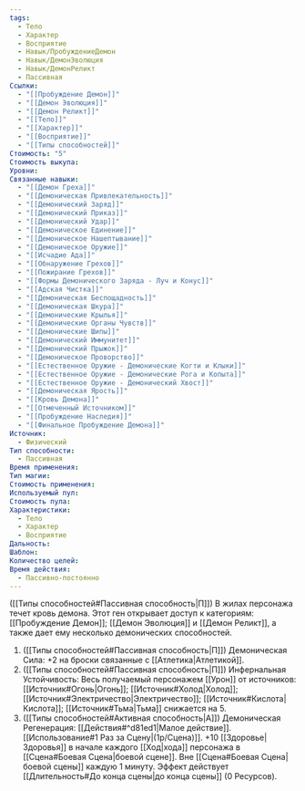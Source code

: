 ```yaml
---
tags:
  - Тело
  - Характер
  - Восприятие
  - Навык/ПробуждениеДемон
  - Навык/ДемонЭволюция
  - Навык/ДемонРеликт
  - Пассивная
Ссылки:
  - "[[Пробуждение Демон]]"
  - "[[Демон Эволюция]]"
  - "[[Демон Реликт]]"
  - "[[Тело]]"
  - "[[Характер]]"
  - "[[Восприятие]]"
  - "[[Типы способностей]]"
Стоимость: "5"
Стоимость выкупа: 
Уровни: 
Связанные навыки:
  - "[[Демон Греха]]"
  - "[[Демоническая Привлекательность]]"
  - "[[Демонический Заряд]]"
  - "[[Демонический Приказ]]"
  - "[[Демонический Удар]]"
  - "[[Демоническое Единение]]"
  - "[[Демоническое Нашептывание]]"
  - "[[Демоническое Оружие]]"
  - "[[Исчадие Ада]]"
  - "[[Обнаружение Грехов]]"
  - "[[Пожирание Грехов]]"
  - "[[Формы Демонического Заряда - Луч и Конус]]"
  - "[[Адская Чистка]]"
  - "[[Демоническая Беспощадность]]"
  - "[[Демоническая Шкура]]"
  - "[[Демонические Крылья]]"
  - "[[Демонические Органы Чувств]]"
  - "[[Демонические Шипы]]"
  - "[[Демонический Иммунитет]]"
  - "[[Демонический Прыжок]]"
  - "[[Демоническое Проворство]]"
  - "[[Естественное Оружие - Демонические Когти и Клыки]]"
  - "[[Естественное Оружие - Демонические Рога и Копыта]]"
  - "[[Естественное Оружие - Демонический Хвост]]"
  - "[[Демоническая Ярость]]"
  - "[[Кровь Демона]]"
  - "[[Отмеченный Источником]]"
  - "[[Пробуждение Наследия]]"
  - "[[Финальное Пробуждение Демона]]"
Источник:
  - Физический
Тип способности:
  - Пассивная
Время применения: 
Тип магии: 
Стоимость применения: 
Используемый пул: 
Стоимость пула: 
Характеристики:
  - Тело
  - Характер
  - Восприятие
Дальность: 
Шаблон: 
Количество целей: 
Время действия:
  - Пассивно-постоянно
---
```



([[Типы способностей#Пассивная способность|П]]) В жилах персонажа течет кровь демона. Этот ген открывает доступ к категориям: [[Пробуждение Демон]]; [[Демон Эволюция]] и [[Демон Реликт]], а также дает ему несколько демонических способностей. 

1. ([[Типы способностей#Пассивная способность|П]]) Демоническая Сила: +2 на броски связанные с [[Атлетика|Атлетикой]].
2. ([[Типы способностей#Пассивная способность|П]]) Инфернальная Устойчивость: Весь получаемый персонажем [[Урон]] от источников: [[Источник#Огонь|Огонь]]; [[Источник#Холод|Холод]]; [[Источник#Электричество|Электричество]]; [[Источник#Кислота|Кислота]]; [[Источник#Тьма|Тьма]] снижается на 5. 
3. ([[Типы способностей#Активная способность|А]]) Демоническая Регенерация: [[Действия#^d81ed1|Малое действие]]. [[Использование#1 Раз за Сцену|(1р/Сцена)]]. +10 [[Здоровье|Здоровья]] в начале каждого [[Ход|хода]] персонажа в [[Сцена#Боевая Сцена|боевой сцене]]. Вне [[Сцена#Боевая Сцена|боевой сцены]] каждую 1 минуту. Эффект действует [[Длительность#До конца сцены|до конца сцены]] (0 Ресурсов).